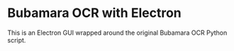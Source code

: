 # Bubamara OCR with Electron

This is an Electron GUI wrapped around the original Bubamara OCR Python script.